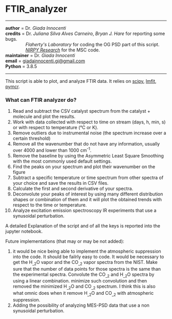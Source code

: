 # FTIR_analyzer
___________________________________________________________________________________
__author__ = Dr. *Giada Innocenti* \
__credits__ = Dr. *Juliana Silva Alves Carneiro*, *Bryan J. Hare* for reporting some bugs.\
&nbsp;&nbsp;&nbsp;&nbsp;&nbsp;&nbsp;&nbsp;&nbsp;&nbsp;&nbsp;&nbsp;&nbsp;&nbsp;&nbsp;&nbsp;
*Flaherty's Laboratory* for coding the OG PSD part of this script.\
&nbsp;&nbsp;&nbsp;&nbsp;&nbsp;&nbsp;&nbsp;&nbsp;&nbsp;&nbsp;&nbsp;&nbsp;&nbsp;&nbsp;&nbsp;
[*NIRPY Research*](https://nirpyresearch.com) for the MSC code.\
__maintainer__ = Dr. *Giada Innocenti*  \
__email__ = giadainnocenti.gi@gmail.com \
__Python__ = 3.8.5
__________________________________________________________________________________

This script is able to plot, and analyze FTIR data. It relies on [scipy](https://www.scipy.org/scipylib/index.html), [lmfit](https://lmfit.github.io/lmfit-py/intro.html), [pymcr](https://pages.nist.gov/pyMCR/). 

### What can FTIR analyzer do?
1. Read and subtract the CSV catalyst spectrum from the catalyst + molecule and plot the results.
2. Work with data collected with respect to time on stream (days, h, min, s) or with respect to temperature (℃ or K).
3. Remove outliers due to instrumental noise (the spectrum increase over a certain threshold)
4. Remove all the wavenumber that do not have any information, usually over 4000 and lower than 1000 cm<sup>-1</sup>.
5. Remove the baseline by using the Asymmetric Least Square Smoothing with the most commonly used default settings.
6. Find the peaks on your spectrum and plot their wavenumber on the figure
7. Subtract a specific temperature or time spectrum from other spectra of your choice and save the results in CSV files.
8. Calculate the first and second derivative of your spectra.
9. Deconvolute your peaks of interest by using many different distribution shapes or combination of them and it will plot the obtained trends with respect to the time or temperature.
10. Analyze excitation emission spectroscopy IR experiments that use a synusoidal perturbation.

A detailed Explanation of the script and of all the keys is reported into the jupyter notebook.


Future implementations (that may or may be not added):

1. it would be nice being able to implement the atmospheric suppression into the code. It should be failrly easy to code. It would be necessary to get the H<sub>_2</sub>O vapor and the CO<sub>_2</sub> vapor spectra from the NIST. Make sure that the number of data points for those spectra is the same than the experimental spectra. Convolute the CO<sub>_2</sub> and H<sub>_2</sub>O spectra by using a linear combination. minimize such convolution and then removed the minimized H<sub>_2</sub>O and CO<sub>_2</sub> spectrum. I think this is also what omnic does when it remove H<sub>_2</sub>O and CO<sub>_2</sub> with atmospheric suppression.
2. Adding the possibility of analyzing MES-PSD data that use a non synusoidal perturbation.
